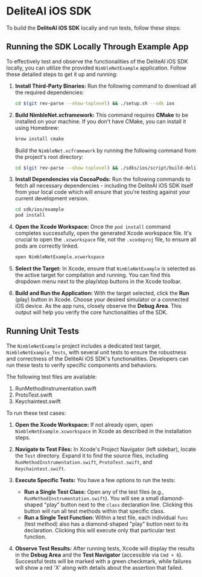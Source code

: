 # DeliteAI iOS SDK

To build the **DeliteAI iOS SDK** locally and run tests, follow these steps:

## Running the SDK Locally Through Example App

To effectively test and observe the functionalities of the DeliteAI iOS SDK locally, you can utilize the provided `NimbleNetExample` application. Follow these detailed steps to get it up and running:

1.  **Install Third-Party Binaries:**
    Run the following command to download all the required dependencies:

    ```bash
    cd $(git rev-parse --show-toplevel) && ./setup.sh --sdk ios
    ```

1.  **Build NimbleNet.xcframework:**
    This command requires **CMake** to be installed on your machine. If you don't have CMake, you can install it using Homebrew:

    ```bash
    brew install cmake
    ```

    Build the `NimbleNet.xcframework` by running the following command from the project's root directory:

    ```bash
    cd $(git rev-parse --show-toplevel) && ./sdks/ios/script/build-deliteAI-static.sh
    ```

1.  **Install Dependencies via CocoaPods:**
    Run the following commands to fetch all necessary dependencies - including the DeliteAI iOS SDK itself from your local code which will ensure that you're testing against your current development version.

    ```bash
    cd sdk/ios/example
    pod install
    ```

1.  **Open the Xcode Workspace:**
    Once the `pod install` command completes successfully, open the generated Xcode workspace file. It's crucial to open the `.xcworkspace` file, not the `.xcodeproj` file, to ensure all pods are correctly linked.

    ```bash
    open NimbleNetExample.xcworkspace
    ```

1.  **Select the Target:**
    In Xcode, ensure that `NimbleNetExample` is selected as the active target for compilation and running. You can find this dropdown menu next to the play/stop buttons in the Xcode toolbar.

1.  **Build and Run the Application:**
    With the target selected, click the **Run** (play) button in Xcode. Choose your desired simulator or a connected iOS device. As the app runs, closely observe the **Debug Area**. This output will help you verify the core functionalities of the SDK.


## Running Unit Tests

The `NimbleNetExample` project includes a dedicated test target, `NimbleNetExample_Tests`, with several unit tests to ensure the robustness and correctness of the DeliteAI iOS SDK's functionalities. Developers can run these tests to verify specific components and behaviors.

The following test files are available:

1.  RunMethodInstrumentation.swift
2.  ProtoTest.swift
3.  Keychaintest.swift

To run these test cases:

1.  **Open the Xcode Workspace:**
    If not already open, open `NimbleNetExample.xcworkspace` in Xcode as described in the installation steps.

2.  **Navigate to Test Files:**
    In Xcode's Project Navigator (left sidebar), locate the `Test` directory. Expand it to find the source files, including `RunMethodInstrumentation.swift`, `ProtoTest.swift`, and `Keychaintest.swift`.

3.  **Execute Specific Tests:**
    You have a few options to run the tests:
    * **Run a Single Test Class:** Open any of the test files (e.g., `RunMethodInstrumentation.swift`). You will see a small diamond-shaped "play" button next to the `class` declaration line. Clicking this button will run all test methods within that specific class.
    * **Run a Single Test Function:** Within a test file, each individual `func` (test method) also has a diamond-shaped "play" button next to its declaration. Clicking this will execute only that particular test function.

4.  **Observe Test Results:**
    After running tests, Xcode will display the results in the **Debug Area** and the **Test Navigator** (accessible via `Cmd + 6`). Successful tests will be marked with a green checkmark, while failures will show a red 'X' along with details about the assertion that failed.
